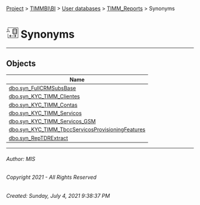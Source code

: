 #### 

[Project](../../../../index.md) > [TIMMBI\\BI](../../../index.md) > [User databases](../../index.md) > [TIMM_Reports](../index.md) > Synonyms

# ![Synonyms](../../../../Images/Synonym32.png) Synonyms

---

## <a name="#objects"></a>Objects

| Name |
|---|
| [dbo.syn_FullCRMSubsBase](syn_FullCRMSubsBase.md) |
| [dbo.syn_KYC_TIMM_Clientes](syn_KYC_TIMM_Clientes.md) |
| [dbo.syn_KYC_TIMM_Contas](syn_KYC_TIMM_Contas.md) |
| [dbo.syn_KYC_TIMM_Servicos](syn_KYC_TIMM_Servicos.md) |
| [dbo.syn_KYC_TIMM_Servicos_GSM](syn_KYC_TIMM_Servicos_GSM.md) |
| [dbo.syn_KYC_TIMM_TbccServicosProvisioningFeatures](syn_KYC_TIMM_TbccServicosProvisioningFeatures.md) |
| [dbo.syn_RepTDRExtract](syn_RepTDRExtract.md) |


---

###### Author:  MIS

###### Copyright 2021 - All Rights Reserved

###### Created: Sunday, July 4, 2021 9:38:37 PM

